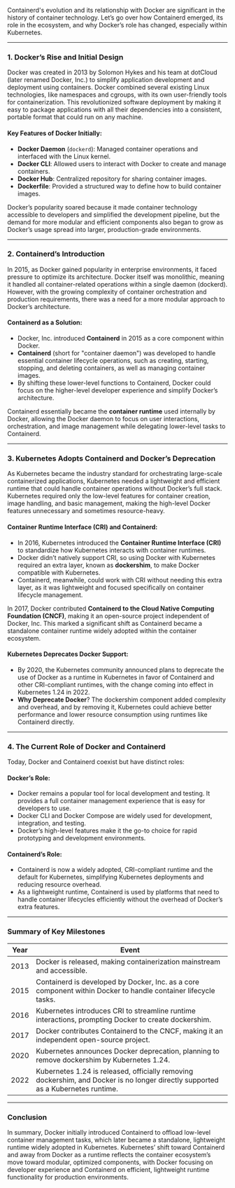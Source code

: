 Containerd's evolution and its relationship with Docker are significant in the history of container technology. Let’s go over how Containerd emerged, its role in the ecosystem, and why Docker’s role has changed, especially within Kubernetes.

---

### **1. Docker’s Rise and Initial Design**

Docker was created in 2013 by Solomon Hykes and his team at dotCloud (later renamed Docker, Inc.) to simplify application development and deployment using containers. Docker combined several existing Linux technologies, like namespaces and cgroups, with its own user-friendly tools for containerization. This revolutionized software deployment by making it easy to package applications with all their dependencies into a consistent, portable format that could run on any machine.

#### **Key Features of Docker Initially:**
- **Docker Daemon** (`dockerd`): Managed container operations and interfaced with the Linux kernel.
- **Docker CLI**: Allowed users to interact with Docker to create and manage containers.
- **Docker Hub**: Centralized repository for sharing container images.
- **Dockerfile**: Provided a structured way to define how to build container images.

Docker’s popularity soared because it made container technology accessible to developers and simplified the development pipeline, but the demand for more modular and efficient components also began to grow as Docker’s usage spread into larger, production-grade environments.

---

### **2. Containerd’s Introduction**

In 2015, as Docker gained popularity in enterprise environments, it faced pressure to optimize its architecture. Docker itself was monolithic, meaning it handled all container-related operations within a single daemon (dockerd). However, with the growing complexity of container orchestration and production requirements, there was a need for a more modular approach to Docker’s architecture.

#### **Containerd as a Solution**:
- Docker, Inc. introduced **Containerd** in 2015 as a core component within Docker.
- **Containerd** (short for "container daemon") was developed to handle essential container lifecycle operations, such as creating, starting, stopping, and deleting containers, as well as managing container images.
- By shifting these lower-level functions to Containerd, Docker could focus on the higher-level developer experience and simplify Docker’s architecture.

Containerd essentially became the **container runtime** used internally by Docker, allowing the Docker daemon to focus on user interactions, orchestration, and image management while delegating lower-level tasks to Containerd.

---

### **3. Kubernetes Adopts Containerd and Docker’s Deprecation**

As Kubernetes became the industry standard for orchestrating large-scale containerized applications, Kubernetes needed a lightweight and efficient runtime that could handle container operations without Docker’s full stack. Kubernetes required only the low-level features for container creation, image handling, and basic management, making the high-level Docker features unnecessary and sometimes resource-heavy.

#### **Container Runtime Interface (CRI) and Containerd**:
- In 2016, Kubernetes introduced the **Container Runtime Interface (CRI)** to standardize how Kubernetes interacts with container runtimes.
- Docker didn’t natively support CRI, so using Docker with Kubernetes required an extra layer, known as **dockershim**, to make Docker compatible with Kubernetes.
- Containerd, meanwhile, could work with CRI without needing this extra layer, as it was lightweight and focused specifically on container lifecycle management.
  
In 2017, Docker contributed **Containerd to the Cloud Native Computing Foundation (CNCF)**, making it an open-source project independent of Docker, Inc. This marked a significant shift as Containerd became a standalone container runtime widely adopted within the container ecosystem.

#### **Kubernetes Deprecates Docker Support**:
- By 2020, the Kubernetes community announced plans to deprecate the use of Docker as a runtime in Kubernetes in favor of Containerd and other CRI-compliant runtimes, with the change coming into effect in Kubernetes 1.24 in 2022.
- **Why Deprecate Docker**? The dockershim component added complexity and overhead, and by removing it, Kubernetes could achieve better performance and lower resource consumption using runtimes like Containerd directly.

---

### **4. The Current Role of Docker and Containerd**

Today, Docker and Containerd coexist but have distinct roles:

#### **Docker’s Role**:
- Docker remains a popular tool for local development and testing. It provides a full container management experience that is easy for developers to use.
- Docker CLI and Docker Compose are widely used for development, integration, and testing.
- Docker’s high-level features make it the go-to choice for rapid prototyping and development environments.

#### **Containerd’s Role**:
- Containerd is now a widely adopted, CRI-compliant runtime and the default for Kubernetes, simplifying Kubernetes deployments and reducing resource overhead.
- As a lightweight runtime, Containerd is used by platforms that need to handle container lifecycles efficiently without the overhead of Docker’s extra features.

---

### **Summary of Key Milestones**

| Year | Event |
|------|-------|
| 2013 | Docker is released, making containerization mainstream and accessible. |
| 2015 | Containerd is developed by Docker, Inc. as a core component within Docker to handle container lifecycle tasks. |
| 2016 | Kubernetes introduces CRI to streamline runtime interactions, prompting Docker to create dockershim. |
| 2017 | Docker contributes Containerd to the CNCF, making it an independent open-source project. |
| 2020 | Kubernetes announces Docker deprecation, planning to remove dockershim by Kubernetes 1.24. |
| 2022 | Kubernetes 1.24 is released, officially removing dockershim, and Docker is no longer directly supported as a Kubernetes runtime. |

---

### **Conclusion**

In summary, Docker initially introduced Containerd to offload low-level container management tasks, which later became a standalone, lightweight runtime widely adopted in Kubernetes. Kubernetes’ shift toward Containerd and away from Docker as a runtime reflects the container ecosystem’s move toward modular, optimized components, with Docker focusing on developer experience and Containerd on efficient, lightweight runtime functionality for production environments.
